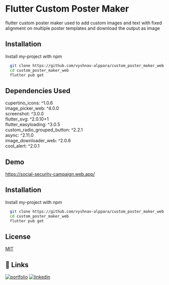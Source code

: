 
# Flutter Custom Poster Maker 
flutter custom poster maker used to add custom images and text with fixed alignment on multiple poster templates and download the output as image


## Installation

Install my-project with npm

```bash
  git clone https://github.com/vyshnav-alppara/custom_poster_maker_web.git
  cd custom_poster_maker_web
  flutter pub get
```
    
## Dependencies  Used
  cupertino_icons: ^1.0.6  
  image_picker_web: ^4.0.0  
  screenshot: ^3.0.0  
  flutter_svg: ^2.0.10+1  
  flutter_easyloading: ^3.0.5  
  custom_radio_grouped_button: ^2.2.1  
  async: ^2.11.0  
  image_downloader_web: ^2.0.6  
  cool_alert: ^2.0.1  
## Demo

https://social-security-campaign.web.app/


## Installation

Install my-project with npm

```bash
  git clone https://github.com/vyshnav-alppara/custom_poster_maker_web.git
  cd custom_poster_maker_web
  flutter pub get
```
    
## License

[MIT](https://choosealicense.com/licenses/mit/)


## 🔗 Links
[![portfolio](https://img.shields.io/badge/my_portfolio-000?style=for-the-badge&logo=ko-fi&logoColor=white)](https://vyshnav.web.app/)
[![linkedin](https://img.shields.io/badge/linkedin-0A66C2?style=for-the-badge&logo=linkedin&logoColor=white)](https://www.linkedin.com/in/vyshnav-alppara/)


